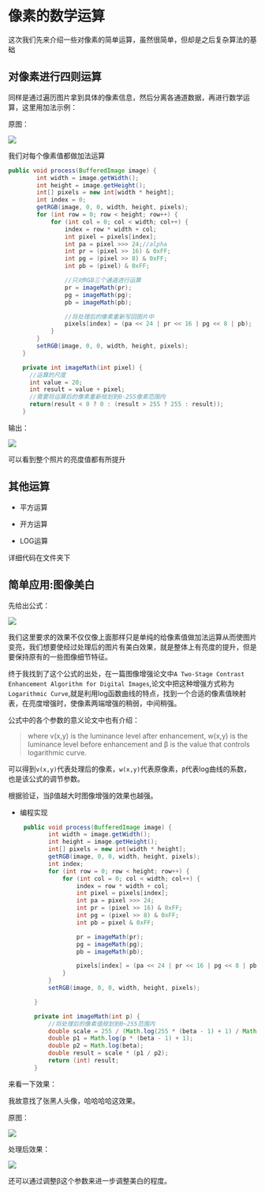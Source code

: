 # 像素的数学运算     

这次我们先来介绍一些对像素的简单运算，虽然很简单，但却是之后复杂算法的基础      

## 对像素进行四则运算        

同样是通过遍历图片拿到具体的像素信息，然后分离各通道数据，再进行数学运算，这里用加法示例：       

原图：        

![](../../../image/pixelmatholdimage.png)            

我们对每个像素值都做加法运算       

```java
public void process(BufferedImage image) {
        int width = image.getWidth();
        int height = image.getHeight();
        int[] pixels = new int[width * height];
        int index = 0;
        getRGB(image, 0, 0, width, height, pixels);
        for (int row = 0; row < height; row++) {
            for (int col = 0; col < width; col++) {
                index = row * width + col;
                int pixel = pixels[index];
                int pa = pixel >>> 24;//alpha
                int pr = (pixel >> 16) & 0xFF;
                int pg = (pixel >> 8) & 0xFF;
                int pb = (pixel) & 0xFF;

                //只对RGB三个通道进行运算
                pr = imageMath(pr);
                pg = imageMath(pg);
                pb = imageMath(pb);

                //将处理后的像素重新写回图片中
                pixels[index] = (pa << 24 | pr << 16 | pg << 8 | pb);
            }
        }
        setRGB(image, 0, 0, width, height, pixels);
    }

    private int imageMath(int pixel) {
      //运算的尺度
      int value = 20;
      int result = value + pixel;
      //需要将运算后的像素重新规划到0-255像素范围内
      return(result < 0 ? 0 : (result > 255 ? 255 : result));
    }
```

输出：     

![](../../../image/pixelmathnewimage.png)       

可以看到整个照片的亮度值都有所提升         


## 其他运算         

* 平方运算     

* 开方运算    

* LOG运算     

详细代码在文件夹下         

## 简单应用:图像美白               

先给出公式：   

![](../../../image/imagelumminanceenhance.png)       

我们这里要求的效果不仅仅像上面那样只是单纯的给像素值做加法运算从而使图片变亮，我们想要使经过处理后的图片有美白效果，就是整体上有亮度的提升，但是要保持原有的一些图像细节特征。            

终于我找到了这个公式的出处，在一篇图像增强论文中`A Two-Stage Contrast Enhancement Algorithm for Digital Images`,论文中把这种增强方式称为`Logarithmic Curve`,就是利用log函数曲线的特点，找到一个合适的像素值映射表，在亮度增强时，使像素两端增强的稍弱，中间稍强。      

公式中的各个参数的意义论文中也有介绍：   

> where v(x,y) is the luminance level after enhancement,
> w(x,y) is the luminance level before enhancement and
> β is the value that controls logarithmic curve. 

可以得到`v(x,y)`代表处理后的像素，`w(x,y)`代表原像素，`β`代表log曲线的系数，也是该公式的调节参数。      

根据验证，当β值越大时图像增强的效果也越强。    



* 编程实现   

  ```java
   public void process(BufferedImage image) {
          int width = image.getWidth();
          int height = image.getHeight();
          int[] pixels = new int[width * height];
          getRGB(image, 0, 0, width, height, pixels);
          int index;
          for (int row = 0; row < height; row++) {
              for (int col = 0; col < width; col++) {
                  index = row * width + col;
                  int pixel = pixels[index];
                  int pa = pixel >>> 24;
                  int pr = (pixel >> 16) & 0xFF;
                  int pg = (pixel >> 8) & 0xFF;
                  int pb = pixel & 0xFF;

                  pr = imageMath(pr);
                  pg = imageMath(pg);
                  pb = imageMath(pb);

                  pixels[index] = (pa << 24 | pr << 16 | pg << 8 | pb);
              }
          }
          setRGB(image, 0, 0, width, height, pixels);

      }

      private int imageMath(int p) {
          //将处理后的像素值规划到0~255范围内
          double scale = 255 / (Math.log(255 * (beta - 1) + 1) / Math.log(beta));
          double p1 = Math.log(p * (beta - 1) + 1);
          double p2 = Math.log(beta);
          double result = scale * (p1 / p2);
          return (int) result;
      }
  ```

来看一下效果：       

我故意找了张黑人头像，哈哈哈哈这效果。            

原图：    


![](../../../image/enhanceold.png)      


处理后效果：    

![](../../../image/enhancenew.png)      



还可以通过调整β这个参数来进一步调整美白的程度。       

















